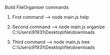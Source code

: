 Build FileOrganiser commands

1. First command --> node main.js help


2. Second command --> node main.js organize C:\Users\91931\Desktop\file\downloads


3. Third command --> node main.js tree C:\Users\91931\Desktop\file\downloads
